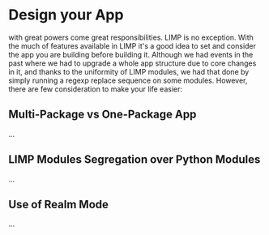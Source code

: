 # Design your App
with great powers come great responsibilities. LIMP is no exception. With the much of features available in LIMP it's a good idea to set and consider the app you are building before building it. Although we had events in the past where we had to upgrade a whole app structure due to core changes in it, and thanks to the uniformity of LIMP modules, we had that done by simply running a regexp replace sequence on some modules. However, there are few consideration to make your life easier:

## Multi-Package vs One-Package App
...

## LIMP Modules Segregation over Python Modules
...

## Use of Realm Mode
...